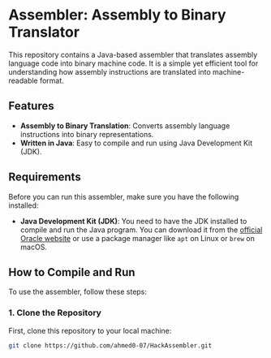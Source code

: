 # Assembler: Assembly to Binary Translator

This repository contains a Java-based assembler that translates assembly language code into binary machine code. It is a simple yet efficient tool for understanding how assembly instructions are translated into machine-readable format.

## Features

- **Assembly to Binary Translation**: Converts assembly language instructions into binary representations.
- **Written in Java**: Easy to compile and run using Java Development Kit (JDK).

## Requirements

Before you can run this assembler, make sure you have the following installed:

- **Java Development Kit (JDK)**: You need to have the JDK installed to compile and run the Java program. You can download it from the [official Oracle website](https://www.oracle.com/java/technologies/javase-jdk11-downloads.html) or use a package manager like `apt` on Linux or `brew` on macOS.

## How to Compile and Run

To use the assembler, follow these steps:

### 1. **Clone the Repository**

First, clone this repository to your local machine:

```bash
git clone https://github.com/ahmed0-07/HackAssembler.git


